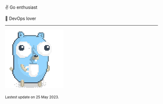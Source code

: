 :v: Go enthusiast

:muscle: DevOps lover

---

![Image alt text](/images/gopher_with_coffee.gif)


<sub>Lastest update on 25 May 2023.</sub>
